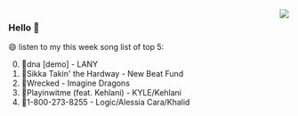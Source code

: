 <img align="right"  src="https://github-readme-stats.vercel.app/api/top-langs/?username=kvnZero" />

### Hello 👋

😄 listen to my this week song list of top 5:

0. 🌈dna [demo] - LANY
1. 🌈Sikka Takin' the Hardway - New Beat Fund
2. 🌈Wrecked - Imagine Dragons
3. 🌈Playinwitme (feat. Kehlani) - KYLE/Kehlani
4. 🌈1-800-273-8255 - Logic/Alessia Cara/Khalid

